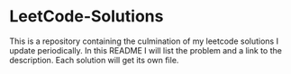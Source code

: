 # LeetCode-Solutions
This is a repository containing the culmination of my leetcode solutions I update periodically. In this README I will list the problem and a link to the description. Each solution will get its own file. 
